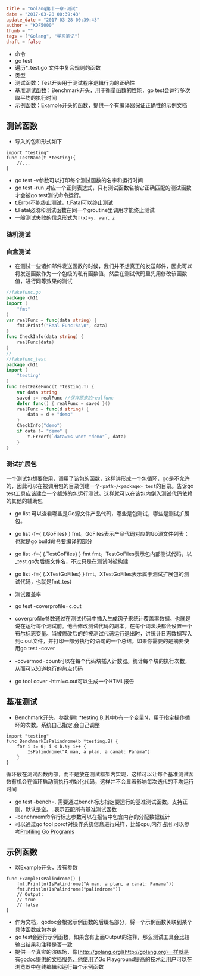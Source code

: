 ```toml
title = "Golang第十一章-测试"
date = "2017-03-28 00:39:43"
update_date = "2017-03-28 00:39:43"
author = "KDF5000"
thumb = ""
tags = ["Golang", "学习笔记"]
draft = false
```
* 命令
 * go test
 * 遍历*_test.go 文件中复合规则的函数
* 类型
 * 测试函数：Test开头用于测试程序逻辑行为的正确性
 * 基准测试函数：Benchmark开头，用于衡量函数的性能，go test会运行多次取平均的执行时间
 * 示例函数：Examole开头的函数，提供一个有编译器保证正确性的示例文档
 
## 测试函数
* 导入的包和形式如下
```
import "testing"
func TestName(t *testing){
    //...
}
```
* go test -v参数可以打印每个测试函数的名字和运行时间
* go test -run 对应一个正则表达式，只有测试函数名被它正确匹配的测试函数才会被go test测试命令运行。
* t.Error不能终止测试，t.Fatal可以终止测试
* t.Fatal必须和测试函数在同一个groutine里调用才能终止测试
* 一般测试失败的信息形式为`f(x)=y, want z`

<!--more-->

### 随机测试
### 白盒测试

* 在测试一些诸如邮件发送函数的时候，我们并不想真正的发送邮件，因此可以将发送函数作为一个包级的私有函数值，然后在测试代码里先用修改该函数值，进行同等效果的测试
```go
//fakefunc.go
package ch11
import (
    "fmt"
)
var realFunc = func(data string) {
    fmt.Printf("Real Func:%s\n", data)
}
func CheckInfo(data string) {
    realFunc(data)
}
//
//fakefunc_test
package ch11
import (
    "testing"
)
func TestFakeFunc(t *testing.T) {
    var data string
    saved := realFunc //保存原来的realfunc
    defer func() { realFunc = saved }()
    realFunc = func(d string) {
        data = d + "demo"
    }
    CheckInfo("demo")
    if data != "demo" {
        t.Errorf(`data=%s want "demo"`, data)
    }
}
```

### 测试扩展包
一个测试包想要使用，调用了该包的函数，这样讲形成一个包循环，go是不允许的，因此可以在被调用包的目录创建一个`<path>/<package>_test`的目录。告诉go test工具应该建立一个额外的包运行测试。这样就可以在该包内倒入测试代码依赖的其他的辅助包

* go list 可以查看哪些是Go源文件产品代码，哪些是包测试，哪些是测试扩展包。
 * go list -f={ {.GoFiles} } fmt。GoFiles表示产品代码对应的Go源文件列表；也就是go build命令要编译的部分
 * go list -f={ {.TestGoFiles} } fmt fmt。TestGoFiles表示包内部测试代码，以_test.go为后缀文件名，不过只是在测试时被构建
 * go list -f={ {.XTestGoFiles} } fmt。XTestGoFiles表示属于测试扩展包的测试代码，也就是fmt_test
 
* 测试覆盖率
 * go test -coverprofile=c.out
  * coverprofile参数通过在测试代码中插入生成钩子来统计覆盖率数据。也就是说在运行每个测试前。他会修改测试代码的副本，在每个词法块都会设置一个布尔标志变量。当被修改后的的被测试代码运行退出时，讲统计日志数据写入到c.out文件，并打印一部分执行的语句的一个总结。如果你需要的是摘要使用go test -cover
  * -covermod=count可以在每个代码块插入计数器。统计每个块的执行次数，从而可以知道执行的热点代码
  * go tool cover -html=c.out可以生成一个HTML报告


## 基准测试
* Benchmark开头，参数是b *testing.B,其中b有一个变量N，用于指定操作循环的次数。系统自己指定,会自己调整
```
import "testing"
func BenchmarkIsPalindrome(b *testing.B) {
    for i := 0; i < b.N; i++ {
        IsPalindrome("A man, a plan, a canal: Panama")
    }
}
```
循环放在测试函数内部，而不是放在测试框架内实现，这样可以让每个基准测试函数有机会在循环启动前执行初始化代码，这样并不会显著影响每次迭代的平均运行时间

* go test -bench=. 需要通过bench标志指定要运行的基准测试函数。支持正则，默认是空。`.`表示匹配所有基准测试函数
* -benchmem命令行标志参数可以在报告中包含内存的分配数据统计
* 可以通过go tool pprof对操作系统信息进行采样，比如cpu,内存占用.可以参考[Profiling Go Programs](https://blog.golang.org/profiling-go-programs)

## 示例函数
* 以Example开头，没有参数
```
func ExampleIsPalindrome() {
    fmt.Println(IsPalindrome("A man, a plan, a canal: Panama"))
    fmt.Println(IsPalindrome("palindrome"))
    // Output:
    // true
    // false
}
```
* 作为文档，godoc会根据示例函数的后缀名部分，将一个示例函数关联到某个具体函数或包本身
 * go test会运行示例函数，如果含有上面Output的注释，那么测试工具会比较输出结果和注释是否一致
 * 提供一个真实的演练场，像[http://golang.org](http://golang.org)一样就是有godoc提供的文档服务，他使用了Go Playground提高的技术让用户可以在浏览器中在线编辑和运行每个示例函数
